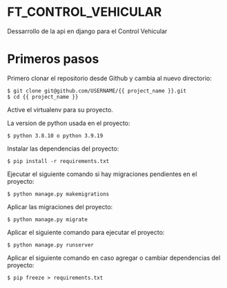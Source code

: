 # FT_CONTROL_VEHICULAR  
Dessarrollo de la api en django para el Control Vehicular

# Primeros pasos

Primero clonar el repositorio desde Github y cambia al nuevo directorio:

    $ git clone git@github.com/USERNAME/{{ project_name }}.git
    $ cd {{ project_name }}
    
Active el virtualenv para su proyecto.
    
La version de python usada en el proyecto:

    $ python 3.8.10 o python 3.9.19
    
Instalar las dependencias del proyecto:

    $ pip install -r requirements.txt
    
Ejecutar el siguiente comando si hay migraciones pendientes en el proyecto:

    $ python manage.py makemigrations
        
Aplicar las migraciones del proyecto:

    $ python manage.py migrate
    
Aplicar el siguiente comando para ejecutar el proyecto:

    $ python manage.py runserver

Aplicar el siguiente comando en caso agregar o cambiar dependencias del proyecto:

    $ pip freeze > requirements.txt